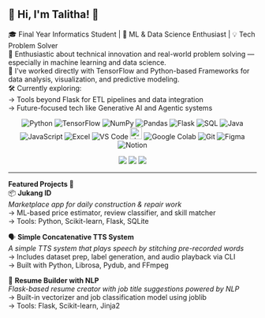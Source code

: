 ## 👋 Hi, I'm Talitha! 🐝

🎓 Final Year Informatics Student | 🤖 ML & Data Science Enthusiast | 💡 Tech Problem Solver<br/>
🚀 Enthusiastic about technical innovation and real-world problem solving — especially in machine learning and data science.<br/>
🧠 I've worked directly with TensorFlow and Python-based Frameworks for data analysis, visualization, and predictive modeling.<br/>
🛠️ Currently exploring:<br/>
→ Tools beyond Flask for ETL pipelines and data integration<br/>
→ Future-focused tech like Generative AI and Agentic systems<br/>

<p align="center">
  <!-- Languages & Libraries -->
  <img src="https://img.icons8.com/color/24/python.png" alt="Python" />
  <img src="https://img.icons8.com/color/24/tensorflow.png" alt="TensorFlow" />
  <img src="https://img.icons8.com/color/24/numpy.png" alt="NumPy" />
  <img src="https://img.icons8.com/color/24/pandas.png" alt="Pandas" />
  <img src="https://img.icons8.com/ios-filled/24/flask.png" alt="Flask" />
  <img src="https://img.icons8.com/ios-filled/24/sql.png" alt="SQL" />
  <img src="https://img.icons8.com/color/24/java-coffee-cup-logo.png" alt="Java" />
  <img src="https://img.icons8.com/color/24/javascript--v1.png" alt="JavaScript" />

  <!-- Tools -->
  <img src="https://img.icons8.com/color/24/microsoft-excel-2019--v1.png" alt="Excel" />
  <img src="https://img.icons8.com/color/24/visual-studio-code-2019.png" alt="VS Code" />
  <img src="https://upload.wikimedia.org/wikipedia/commons/thumb/3/38/Jupyter_logo.svg/24px-Jupyter_logo.svg.png" alt="Jupyter" height="24" />
  <img src="https://img.icons8.com/color/24/google-logo.png" alt="Google Colab" />
  <img src="https://img.icons8.com/ios-filled/24/git.png" alt="Git" />
  <img src="https://img.icons8.com/color/24/figma--v1.png" alt="Figma" />
  <img src="https://img.icons8.com/ios-filled/24/notion.png" alt="Notion" />
</p>

<p align="center">
  <img src="https://github-readme-stats.vercel.app/api?username=talithsa&show_icons=true&theme=rose_pine&hide_border=true" />
  <img src="https://streak-stats.demolab.com/?user=talithsa&theme=rose-pine&hide_border=true" />
  <img src="https://github-readme-stats.vercel.app/api/top-langs/?username=talithsa&layout=compact&theme=rose_pine&hide_border=true" />
</p>

-----
**Featured Projects 🔧**<br/>
📦 **Jukang ID**<br/>
*Marketplace app for daily construction & repair work*  
→ ML-based price estimator, review classifier, and skill matcher  
→ Tools: Python, Scikit-learn, Flask, SQLite

🗣️ **Simple Concatenative TTS System**<br/>
*A simple TTS system that plays speech by stitching pre-recorded words*  
→ Includes dataset prep, label generation, and audio playback via CLI  
→ Built with Python, Librosa, Pydub, and FFmpeg  

📄 **Resume Builder with NLP**<br/>
*Flask-based resume creator with job title suggestions powered by NLP*  
→ Built-in vectorizer and job classification model using joblib  
→ Tools: Flask, Scikit-learn, Jinja2
